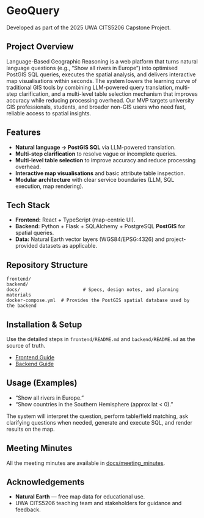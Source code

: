 # GeoQuery

Developed as part of the 2025 UWA CITS5206 Capstone Project.

## Project Overview
Language-Based Geographic Reasoning is a web platform that turns natural language questions (e.g., “Show all rivers in Europe”) into optimised PostGIS SQL queries, executes the spatial analysis, and delivers interactive map visualisations within seconds. The system lowers the learning curve of traditional GIS tools by combining LLM-powered query translation, multi-step clarification, and a multi-level table selection mechanism that improves accuracy while reducing processing overhead. Our MVP targets university GIS professionals, students, and broader non-GIS users who need fast, reliable access to spatial insights.

## Features

- **Natural language → PostGIS SQL** via LLM-powered translation.
- **Multi-step clarification** to resolve vague or incomplete queries.
- **Multi-level table selection** to improve accuracy and reduce processing overhead.
- **Interactive map visualisations** and basic attribute table inspection.
- **Modular architecture** with clear service boundaries (LLM, SQL execution, map rendering).

## Tech Stack

- **Frontend:** React + TypeScript (map-centric UI).
- **Backend:** Python + Flask + SQLAlchemy + PostgreSQL **PostGIS** for spatial queries.
- **Data:** Natural Earth vector layers (WGS84/EPSG:4326) and project-provided datasets as applicable.

## Repository Structure

```
frontend/
backend/
docs/       				# Specs, design notes, and planning materials
docker-compose.yml	# Provides the PostGIS spatial database used by the backend
```

## Installation & Setup

Use the detailed steps in `frontend/README.md` and `backend/README.md` as the source of truth.

- [Frontend Guide](frontend/README.md)
- [Backend Guide](backend/README.md)

## Usage (Examples)

- “Show all rivers in Europe.”
- “Show countries in the Southern Hemisphere (approx lat < 0).”

The system will interpret the question, perform table/field matching, ask clarifying questions when needed, generate and execute SQL, and render results on the map.

## Meeting Minutes
All the meeting minutes are available in [docs/meeting_minutes](docs/meeting_minutes).

## Acknowledgements

- **Natural Earth** — free map data for educational use.
- UWA CITS5206 teaching team and stakeholders for guidance and feedback.
